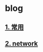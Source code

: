 # blog

## [1. 常用](https://github.com/bertramcheng/blog/tree/master/common)

## [2. network](https://github.com/bertramcheng/blog/tree/master/network)
